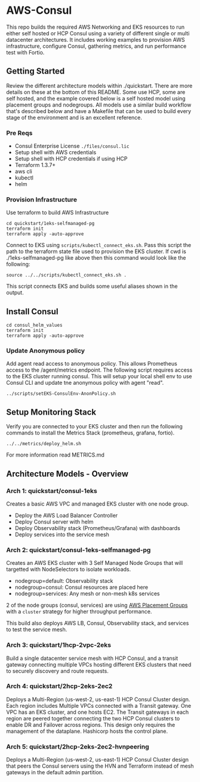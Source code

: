 # AWS-Consul

This repo builds the required AWS Networking and EKS resources to run either self hosted or HCP Consul using a variety of different single or multi datacenter architectures. It includes working examples to provision AWS infrastructure, configure Consul, gathering metrics, and run performance test with Fortio.

## Getting Started
Review the different architecture models within ./quickstart.  There are more details on these at the bottom of this README.  Some use HCP, some are self hosted, and the example covered below is a self hosted model using placement groups and nodegroups.  All models use a similar build workflow that's described below and have a Makefile that can be used to build every stage of the environment and is an excellent reference.
### Pre Reqs
- Consul Enterprise License `./files/consul.lic`
- Setup shell with AWS credentials 
- Setup shell with HCP credentials if using HCP
- Terraform 1.3.7+
- aws cli
- kubectl
- helm

### Provision Infrastructure
Use terraform to build AWS Infrastructure
```
cd quickstart/1eks-selfmanaged-pg
terraform init
terraform apply -auto-approve
```

Connect to EKS using `scripts/kubectl_connect_eks.sh`.  Pass this script the path to the terraform state file used to provision the EKS cluster.  If cwd is ./1eks-selfmanaged-pg like above then this command would look like the following:
```
source ../../scripts/kubectl_connect_eks.sh .
```
This script connects EKS and builds some useful aliases shown in the output.

## Install Consul
```
cd consul_helm_values
terraform init
terraform apply -auto-approve
```

### Update Anonymous policy
Add agent read access to anonymous policy.  This allows Prometheus access to the /agent/metrics endpoint.  The following script requires access to the EKS cluster running consul.  This will setup your local shell env to use Consul CLI and update tne anonymous policy with agent "read".
```
../scripts/setEKS-ConsulEnv-AnonPolicy.sh
```
## Setup Monitoring Stack
Verify you are connected to your EKS cluster and then run the following commands to install the Metrics Stack (prometheus, grafana, fortio).
```
../../metrics/deploy_helm.sh
```
For more information read METRICS.md

## Architecture Models - Overview

### Arch 1: quickstart/consul-1eks
Creates a basic AWS VPC and managed EKS cluster with one node group.
* Deploy the AWS Load Balancer Controller
* Deploy Consul server with helm
* Deploy Observability stack (Prometheus/Grafana) with dashboards
* Deploy services into the service mesh
### Arch 2: quickstart/consul-1eks-selfmanaged-pg
Creates an AWS EKS cluster with 3 Self Managed Node Groups that will targetted with NodeSelectors to isolate workloads.
- nodegroup=default:  Observability stack
- nodegroup=consul:   Consul resources are placed here
- nodegroup=services: Any mesh or non-mesh k8s services

2 of the node groups (consul, services) are using [AWS Placement Groups](https://docs.aws.amazon.com/AWSEC2/latest/UserGuide/placement-groups.html) with a `cluster` strategy for higher throughput performance.

This build also deploys AWS LB, Consul, Observability stack, and services to test the service mesh.

### Arch 3: quickstart/1hcp-2vpc-2eks
Build a single datacenter service mesh with HCP Consul, and a transit gateway connecting multiple VPCs hosting different EKS clusters that need to securely discovery and route requests.

### Arch 4: quickstart/2hcp-2eks-2ec2
Deploys a Multi-Region (us-west-2, us-east-1) HCP Consul Cluster design.  Each region includes Multiple VPCs connected with a Transit gateway.   One VPC has an EKS cluster, and one hosts EC2.  The Transit gateways in each region are peered together connecting the two HCP Consul clusters to enable DR and Failover across regions.  This design only requires the management of the dataplane.  Hashicorp hosts the control plane.

### Arch 5: quickstart/2hcp-2eks-2ec2-hvnpeering
Deploys a Multi-Region (us-west-2, us-east-1) HCP Consul Cluster design that peers the Consul servers using the HVN and Terraform instead of mesh gateways in the default admin partition.
